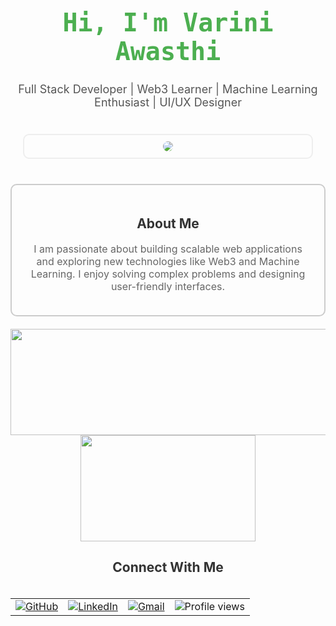 <h1 align="center" style="font-family: 'Fira Code', monospace; font-size: 40px; color: #4CAF50;">
  Hi, I'm Varini Awasthi
</h1>

<p align="center" style="font-size: 18px; color: #555; margin-bottom: 20px;">
  Full Stack Developer | Web3 Learner | Machine Learning Enthusiast | UI/UX Designer
</p>

<div align="center" style="padding: 20px;">
<div style="display: flex; flex-direction: column; gap: 20px;">
    <div style="border: 2px solid #eee; border-radius: 10px; padding: 10px; max-width: 450px;">
      <img src="https://streak-stats.demolab.com?user=variniawasthi&theme=transparent&hide_border=true&border_radius=10&card_width=400" style="border-radius: 10px;"/>
    </div>
  </div>
</div>

<div align="center" style="border: 2px solid #ccc; border-radius: 10px; padding: 20px; margin: 20px auto; max-width: 600px;">
  <h2 align="center" style="color: #333;">About Me</h2>
  <p align="center" style="font-size: 16px; color: #666;">
    I am passionate about building scalable web applications and exploring new technologies like Web3 and Machine Learning. I enjoy solving complex problems and designing user-friendly interfaces.
  </p>
</div>

<!-- Graphs/Stats in Columns -->
<p align="center">
  <img width="510" height="170" src="https://swapnil-github-readme-stats.vercel.app/api?username=variniawasthi&show_icons=true&theme=transparent"/>
  <img width="280" height="170" src="https://swapnil-github-readme-stats.vercel.app/api/top-langs/?username=variniawasthi&&langs_count=8&size_weight=0.15&count_weight=0.5&layout=compact&theme=transparent"/>
</p>

<h2 align="center" style="color: #333; padding-bottom: 20px;">Connect With Me</h2>

<table align="center">
  <tr>
      <td><a href="https://github.com/variniawasthi"><img src="https://img.shields.io/github/followers/swapnilgupta14.svg?label=GitHub&style=social" alt="GitHub"></a></td>
    <td><a href="https://www.linkedin.com/in/variniawasthi/"><img src="https://img.shields.io/badge/LinkedIn--_.svg?style=social&logo=linkedin" alt="LinkedIn"></a></td>
    <td><a href="mail.variniawasthi@gmail.com"><img src="https://img.shields.io/badge/Gmail--_.svg?style=social&logo=gmail" alt="Gmail"></a></td>
    <td>  <img src="https://komarev.com/ghpvc/?username=variniawasthi&style=for-the-badge&color=orange" alt="Profile views"/>
</td>
  </tr>
</table> 
